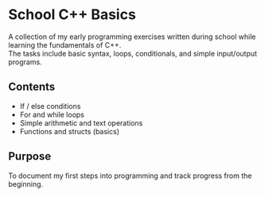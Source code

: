 # School C++ Basics

A collection of my early programming exercises written during school while learning the fundamentals of C++.  
The tasks include basic syntax, loops, conditionals, and simple input/output programs.

## Contents
- If / else conditions
- For and while loops
- Simple arithmetic and text operations
- Functions and structs (basics)

## Purpose
To document my first steps into programming and track progress from the beginning.

